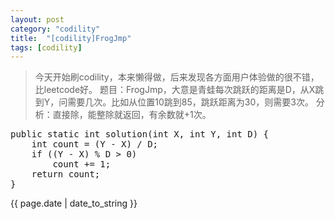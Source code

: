 ```yaml
---
layout: post
category: "codility"
title:  "[codility]FrogJmp"
tags: [codility]
---
```

>今天开始刷codility，本来懒得做，后来发现各方面用户体验做的很不错，比leetcode好。
>题目：FrogJmp，大意是青蛙每次跳跃的距离是D，从X跳到Y，问需要几次。比如从位置10跳到85，跳跃距离为30，则需要3次。
>分析：直接除，能整除就返回，有余数就+1次。

<pre>
public static int solution(int X, int Y, int D) {
	int count = (Y - X) / D;
	if ((Y - X) % D > 0)
		count += 1;
	return count;
}
</pre>
<p>{{ page.date | date_to_string }}</p>
